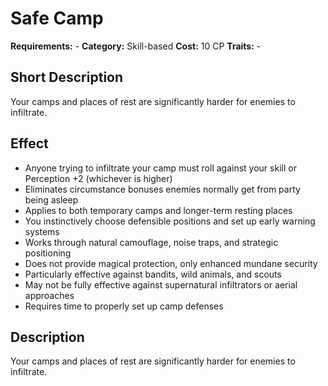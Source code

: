 # Safe Camp

**Requirements:** -
**Category:** Skill-based
**Cost:** 10 CP
**Traits:** -


## Short Description
Your camps and places of rest are significantly harder for enemies to infiltrate.

## Effect
- Anyone trying to infiltrate your camp must roll against your skill or Perception +2 (whichever is higher)
- Eliminates circumstance bonuses enemies normally get from party being asleep
- Applies to both temporary camps and longer-term resting places
- You instinctively choose defensible positions and set up early warning systems
- Works through natural camouflage, noise traps, and strategic positioning
- Does not provide magical protection, only enhanced mundane security
- Particularly effective against bandits, wild animals, and scouts
- May not be fully effective against supernatural infiltrators or aerial approaches
- Requires time to properly set up camp defenses

## Description
Your camps and places of rest are significantly harder for enemies to infiltrate.
